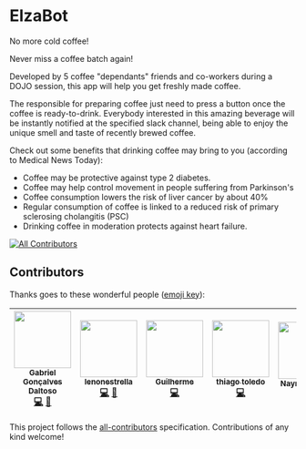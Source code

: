# ElzaBot

No more cold coffee!

Never miss a coffee batch again!

Developed by 5 coffee "dependants" friends and co-workers during a DOJO session, this app will help you get freshly made coffee.

The responsible for preparing coffee just need to press a button once the coffee is ready-to-drink. Everybody interested in this amazing beverage will be instantly notified at the specified slack channel, being able to enjoy the unique smell and taste of recently brewed coffee.

Check out some benefits that drinking coffee may bring to you (according to Medical News Today):
- Coffee may be protective against type 2 diabetes.
- Coffee may help control movement in people suffering from Parkinson's
- Coffee consumption lowers the risk of liver cancer by about 40%
- Regular consumption of coffee is linked to a reduced risk of primary sclerosing cholangitis (PSC)
- Drinking coffee in moderation protects against heart failure.


[![All Contributors](https://img.shields.io/badge/all_contributors-5-orange.svg?style=flat-square)](#contributors)
## Contributors

Thanks goes to these wonderful people ([emoji key](https://github.com/kentcdodds/all-contributors#emoji-key)):

<!-- ALL-CONTRIBUTORS-LIST:START - Do not remove or modify this section -->
| [<img src="https://avatars.githubusercontent.com/u/6536985?v=3" width="100px;"/><br /><sub>Gabriel Gonçalves Daltoso</sub>](http://ggdaltoso.info)<br />[💻](https://github.com/ggdaltoso/ElzaBot/commits?author=ggdaltoso) [📖](https://github.com/ggdaltoso/ElzaBot/commits?author=ggdaltoso) | [<img src="https://avatars.githubusercontent.com/u/22479629?v=3" width="100px;"/><br /><sub>lenonestrella</sub>](https://github.com/lenonestrella)<br />[💻](https://github.com/ggdaltoso/ElzaBot/commits?author=lenonestrella) [📖](https://github.com/ggdaltoso/ElzaBot/commits?author=lenonestrella) | [<img src="https://avatars.githubusercontent.com/u/5827916?v=3" width="100px;"/><br /><sub>Guilherme</sub>](https://github.com/guilhermeikeda)<br />[💻](https://github.com/ggdaltoso/ElzaBot/commits?author=guilhermeikeda) | [<img src="https://avatars.githubusercontent.com/u/17054914?v=3" width="100px;"/><br /><sub>thiago toledo</sub>](https://github.com/thiagogt-opus)<br />[💻](https://github.com/ggdaltoso/ElzaBot/commits?author=thiagogt-opus) | [<img src="https://avatars.githubusercontent.com/u/17930618?v=3" width="100px;"/><br /><sub>Nayra Martins</sub>](https://github.com/nayramartins)<br />🎨 |
| :---: | :---: | :---: | :---: | :---: |
<!-- ALL-CONTRIBUTORS-LIST:END -->

This project follows the [all-contributors](https://github.com/kentcdodds/all-contributors) specification. Contributions of any kind welcome!